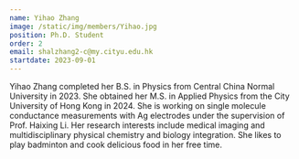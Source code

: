 ```yaml
---
name: Yihao Zhang
image: /static/img/members/Yihao.jpg
position: Ph.D. Student
order: 2
email: shalzhang2-c@my.cityu.edu.hk
startdate: 2023-09-01
---
```

Yihao Zhang completed her B.S. in Physics from Central China Normal University in 2023. She obtained her M.S. in Applied Physics from the City University of Hong Kong in 2024. She is working on single molecule conductance measurements with Ag electrodes under the supervision of Prof. Haixing Li. Her research interests include medical imaging and multidisciplinary physical chemistry and biology integration. She likes to play badminton and cook delicious food in her free time.

